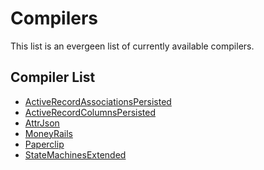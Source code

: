 # Compilers

This list is an evergeen list of currently available compilers.

## Compiler List

<!-- START_COMPILER_LIST -->
* [ActiveRecordAssociationsPersisted](compiler_activerecordassociationspersisted.md)
* [ActiveRecordColumnsPersisted](compiler_activerecordcolumnspersisted.md)
* [AttrJson](compiler_attrjson.md)
* [MoneyRails](compiler_moneyrails.md)
* [Paperclip](compiler_paperclip.md)
* [StateMachinesExtended](compiler_statemachinesextended.md)
<!-- END_COMPILER_LIST -->
